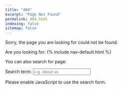 ```yaml
---
title: "404"
excerpt: "Page Not Found"
permalink: 404.html
indexing: false
sitemap: false
---
```


Sorry, the page you are looking for could not be found.

Are you looking for:
{% include nav-default.html %}

You can also search for page:
<div class="form  form--search">
	<form id="contact-form" action="">
		<label class="label" for="search">Search term:</label>
		<input class="input" id="search" type="search" name="search" placeholder="e.g. About us" autocomplete="off" />
		
<ul class="list  list--results" id="list">
<!-- results go here -->
</ul>
</form>
</div>

<script type="text/javascript" src="{{ "/assets/scripts/fetch.js" | relative_url }}"></script>
<script type="text/javascript">
	const endpoint = '{{ "/assets/search.json" | relative_url }}';
	
	const pages = [];
	
	fetch(endpoint)
	.then(blob => blob.json())
	.then(data => pages.push(...data))
	
	function findResults(termToMatch, pages) {
		return pages.filter(item => {
			const regex = new RegExp(termToMatch, 'gi');
			return item.title.match(regex) || item.content.match(regex);
		});
	}
	
	function displayResults() {
		const resultsArray = findResults(this.value, pages);
		const html = resultsArray.map(item => {
			return `
		<li class="item  item--result">
			<article class="article  typeset">
				<h4><a href="${item.url}">${item.title}</a></h4>
				<p>${item.excerpt}</p>
			</article>
		</li>`;
		}).join('');
		if ((resultsArray.length == 0) || (this.value == '')) {
			resultsList.innerHTML = `<p>Sorry, nothing was found</p>`;
		} else {
			resultsList.innerHTML = html;
		}
	}
	
	const field = document.querySelector('#search');
	const resultsList = document.querySelector('#list');
	
	field.addEventListener('keyup', displayResults);
	
	field.addEventListener('keydown', function(event) {
		if (event.key === 'Enter') {
			event.preventDefault();
		}
	});
</script>
<noscript>Please enable JavaScript to use the search form.</noscript>
